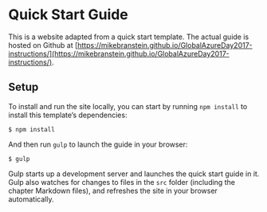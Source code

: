 # Quick Start Guide

This is a website adapted from a quick start template. The actual guide is hosted on Github at [https://mikebranstein.github.io/GlobalAzureDay2017-instructions/](https://mikebranstein.github.io/GlobalAzureDay2017-instructions/). 

## Setup

To install and run the site locally, you can start by running `npm install` to install this template’s dependencies:

```
$ npm install
```

And then run `gulp` to launch the guide in your browser:

```
$ gulp
```

Gulp starts up a development server and launches the quick start guide in it. Gulp also watches for changes to files in the `src` folder (including the chapter Markdown files), and refreshes the site in your browser automatically.